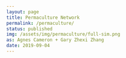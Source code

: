 ```yaml
---
layout: page
title: Permaculture Network
permalink: /permaculture/
status: published
img: /assets/img/permaculture/full-sim.png
as: Agnes Cameron + Gary Zhexi Zhang
date: 2019-09-04
---
```


